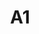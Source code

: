 ---
layout: prologo
menu: false
title: A1
title-tei: "[/A/]"
letter: A
number: 1
description: Prólogo A
permalink: /A1/
prev: A1
next: A2
---